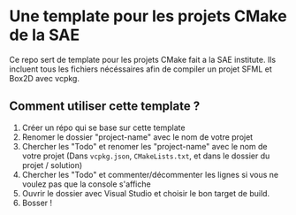# Une template pour les projets CMake de la SAE

Ce repo sert de template pour les projets CMake fait a la SAE institute.
Ils incluent tous les fichiers nécéssaires afin de compiler un projet SFML et Box2D avec vcpkg.

## Comment utiliser cette template ?

1. Créer un répo qui se base sur cette template
2. Renomer le dossier "project-name" avec le nom de votre projet
3. Chercher les "Todo" et renomer les "project-name" avec le nom de votre projet
  (Dans `vcpkg.json`, `CMakeLists.txt`, et dans le dossier du projet / solution)
4. Chercher les "Todo" et commenter/décommenter les lignes si vous ne voulez pas que la console s'affiche
5. Ouvrir le dossier avec Visual Studio et choisir le bon target de build.
6. Bosser !

